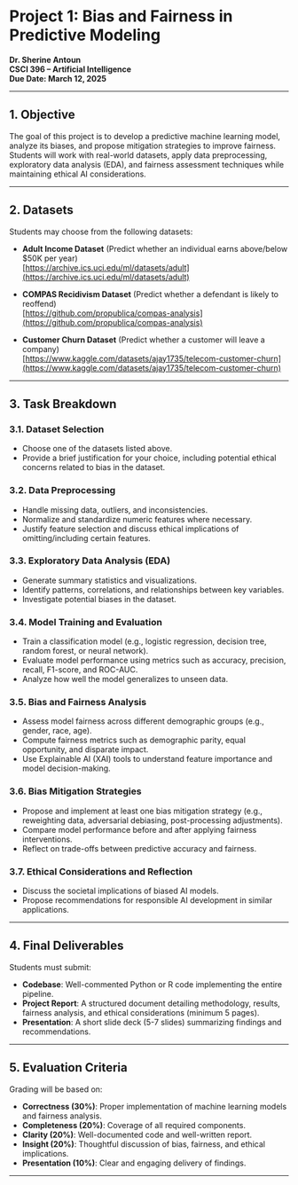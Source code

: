 # Project 1: Bias and Fairness in Predictive Modeling

**Dr. Sherine Antoun**  
**CSCI 396 – Artificial Intelligence**  
**Due Date: March 12, 2025**

---

## 1. Objective

The goal of this project is to develop a predictive machine learning model, analyze its biases, and propose mitigation strategies to improve fairness. Students will work with real-world datasets, apply data preprocessing, exploratory data analysis (EDA), and fairness assessment techniques while maintaining ethical AI considerations.

---

## 2. Datasets

Students may choose from the following datasets:

- **Adult Income Dataset** (Predict whether an individual earns above/below \$50K per year)  
  [https://archive.ics.uci.edu/ml/datasets/adult](https://archive.ics.uci.edu/ml/datasets/adult)

- **COMPAS Recidivism Dataset** (Predict whether a defendant is likely to reoffend)  
  [https://github.com/propublica/compas-analysis](https://github.com/propublica/compas-analysis)

- **Customer Churn Dataset** (Predict whether a customer will leave a company)  
  [https://www.kaggle.com/datasets/ajay1735/telecom-customer-churn](https://www.kaggle.com/datasets/ajay1735/telecom-customer-churn)

---

## 3. Task Breakdown

### 3.1. Dataset Selection
- Choose one of the datasets listed above.  
- Provide a brief justification for your choice, including potential ethical concerns related to bias in the dataset.

### 3.2. Data Preprocessing
- Handle missing data, outliers, and inconsistencies.  
- Normalize and standardize numeric features where necessary.  
- Justify feature selection and discuss ethical implications of omitting/including certain features.

### 3.3. Exploratory Data Analysis (EDA)
- Generate summary statistics and visualizations.  
- Identify patterns, correlations, and relationships between key variables.  
- Investigate potential biases in the dataset.

### 3.4. Model Training and Evaluation
- Train a classification model (e.g., logistic regression, decision tree, random forest, or neural network).  
- Evaluate model performance using metrics such as accuracy, precision, recall, F1-score, and ROC-AUC.  
- Analyze how well the model generalizes to unseen data.

### 3.5. Bias and Fairness Analysis
- Assess model fairness across different demographic groups (e.g., gender, race, age).  
- Compute fairness metrics such as demographic parity, equal opportunity, and disparate impact.  
- Use Explainable AI (XAI) tools to understand feature importance and model decision-making.

### 3.6. Bias Mitigation Strategies
- Propose and implement at least one bias mitigation strategy (e.g., reweighting data, adversarial debiasing, post-processing adjustments).  
- Compare model performance before and after applying fairness interventions.  
- Reflect on trade-offs between predictive accuracy and fairness.

### 3.7. Ethical Considerations and Reflection
- Discuss the societal implications of biased AI models.  
- Propose recommendations for responsible AI development in similar applications.

---

## 4. Final Deliverables

Students must submit:

- **Codebase**: Well-commented Python or R code implementing the entire pipeline.  
- **Project Report**: A structured document detailing methodology, results, fairness analysis, and ethical considerations (minimum 5 pages).  
- **Presentation**: A short slide deck (5-7 slides) summarizing findings and recommendations.

---

## 5. Evaluation Criteria

Grading will be based on:

- **Correctness (30%)**: Proper implementation of machine learning models and fairness analysis.  
- **Completeness (20%)**: Coverage of all required components.  
- **Clarity (20%)**: Well-documented code and well-written report.  
- **Insight (20%)**: Thoughtful discussion of bias, fairness, and ethical implications.  
- **Presentation (10%)**: Clear and engaging delivery of findings.

---